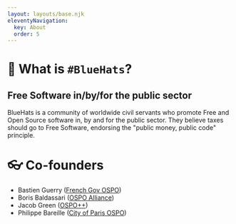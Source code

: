 ```yaml
---
layout: layouts/base.njk
eleventyNavigation:
  key: About
  order: 5
---
```


# 🧢 What is `#BlueHats`?

## Free Software in/by/for the public sector

BlueHats is a community of worldwide civil servants who promote Free
and Open Source software in, by and for the public sector. They
believe taxes should go to Free Software, endorsing the "public money,
public code" principle.

# 👓 Co-founders

- Bastien Guerry ([French Gov OSPO](https://code.gouv.fr))
- Boris Baldassari ([OSPO Alliance](https://ospo-alliance.org))
- Jacob Green ([OSPO++](https://ospoplusplus.org))
- Philippe Bareille ([City of Paris OSPO](https://opensource.paris.fr))
